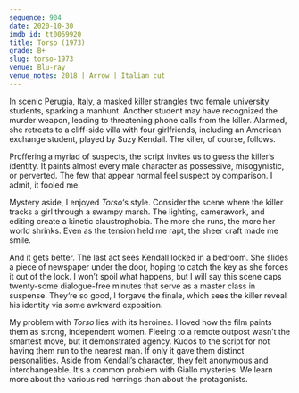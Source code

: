 ```yaml
---
sequence: 904
date: 2020-10-30
imdb_id: tt0069920
title: Torso (1973)
grade: B+
slug: torso-1973
venue: Blu-ray
venue_notes: 2018 | Arrow | Italian cut
---
```


In scenic Perugia, Italy, a masked killer strangles two female university students, sparking a manhunt. Another student may have recognized the murder weapon, leading to threatening phone calls from the killer. Alarmed, she retreats to a cliff-side villa with four girlfriends, including an American exchange student, played by Suzy Kendall. The killer, of course, follows.

<!-- end -->

Proffering a myriad of suspects, the script invites us to guess the killer‘s identity. It paints almost every male character as possessive, misogynistic, or perverted. The few that appear normal feel suspect by comparison. I admit, it fooled me.

Mystery aside, I enjoyed _Torso_‘s style. Consider the scene where the killer tracks a girl through a swampy marsh. The lighting, camerawork, and editing create a kinetic claustrophobia. The more she runs, the more her world shrinks. Even as the tension held me rapt, the sheer craft made me smile.

And it gets better. The last act sees Kendall locked in a bedroom. She slides a piece of newspaper under the door, hoping to catch the key as she forces it out of the lock. I won’t spoil what happens, but I will say this scene caps twenty-some dialogue-free minutes that serve as a master class in suspense. They‘re so good, I forgave the finale, which sees the killer reveal his identity via some awkward exposition.

My problem with _Torso_ lies with its heroines. I loved how the film paints them as strong, independent women. Fleeing to a remote outpost wasn’t the smartest move, but it demonstrated agency. Kudos to the script for not having them run to the nearest man. If only it gave them distinct personalities. Aside from Kendall’s character, they felt anonymous and interchangeable. It‘s a common problem with Giallo mysteries. We learn more about the various red herrings than about the protagonists.